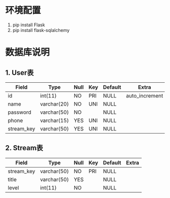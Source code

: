 # 环境配置
1. pip install Flask
2. pip install flask-sqlalchemy

# 数据库说明
## 1. User表
| Field      | Type        | Null | Key | Default | Extra          |
------------ | ------------- | ------| ----- | --------- | ---------------- |
| id         | int(11)     | NO   | PRI | NULL    | auto_increment |
| name       | varchar(20) | NO   | UNI | NULL    |                |
| password   | varchar(50) | NO   |     | NULL    |                |
| phone      | varchar(15) | YES  | UNI | NULL    |                |
| stream_key | varchar(50) | YES  | UNI | NULL    |                |


## 2. Stream表 
| Field      | Type        | Null | Key | Default | Extra |
|------------|-------------|------|-----|---------|-------|
| stream_key | varchar(50) | NO   | PRI | NULL    |       |
| title      | varchar(50) | YES  |     | NULL    |       |
| level      | int(11)     | NO   |     | NULL    |       |

